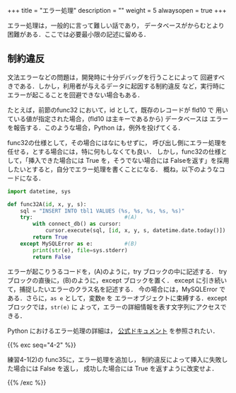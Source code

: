 +++
title = "エラー処理"
description = ""
weight = 5
alwaysopen = true
+++

エラー処理は，一般的に言って難しい話であり，
データベースがからむとより困難がある．ここでは必要最小限の記述に留める．

## 制約違反

文法エラーなどの問題は，開発時に十分デバッグを行うことによって
回避すべきである．しかし，利用者が与えるデータに起因する制約違反
など，実行時にエラーが起こることを回避できない場合もある．

たとえば，前節のfunc32 において，id として，既存のレコードが fld10 で
用いている値が指定された場合，(fld10 は主キーであるから) データベースは
エラーを報告する．このような場合，Python は，例外を投げてくる．

func32の仕様として，その場合にはなにもせずに，
呼び出し側にエラー処理を任せる，とする場合には，特に何もしなくても良い．
しかし，func32の仕様として，「挿入できた場合には True を，そうでない場合には
Falseを返す」を採用したいとすると，自分でエラー処理を書くことになる．
概ね，以下のようなコードになる．

```python
import datetime, sys

def func32A(id, x, y, s):
    sql = "INSERT INTO tbl1 VALUES (%s, %s, %s, %s, %s)"
    try:                             #(A)
        with connect_db() as cursor:
            cursor.execute(sql, [id, x, y, s, datetime.date.today()])
        return True
    except MySQLError as e:          #(B)
        print(str(e), file=sys.stderr)
        return False
```

エラーが起こりうるコードを，(A)のように，try ブロックの中に記述する．
try ブロックの直後に，(B)のように，except ブロックを置く．
except に引き続いて，捕捉したいエラーのクラス名を記述する．
今の場合には，MySQLError である．さらに，`as e` として，変数e を
エラーオブジェクトに束縛する．except ブロックでは，`str(e)` に
よって，エラーの詳細情報を表す文字列にアクセスできる．

Python におけるエラー処理の詳細は，
[公式ドキュメント](https://docs.python.org/ja/3/tutorial/errors.html)
を参照されたい．


{{% exc seq="4-2" %}}

練習4-1(2)の func35に，エラー処理を追加し，
制約違反によって挿入に失敗した場合には False を返し，
成功した場合には True を返すように改変せよ．

{{% /exc %}}


